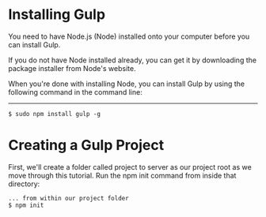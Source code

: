 # Installing Gulp

You need to have Node.js (Node) installed onto your computer before you can install Gulp.

If you do not have Node installed already, you can get it by downloading the package installer from Node's website.

When you're done with installing Node, you can install Gulp by using the following command in the command line:

-----
	$ sudo npm install gulp -g

# Creating a Gulp Project

First, we'll create a folder called project to server as our project root as we move through this tutorial. Run the npm init command from inside that directory:

	... from within our project folder
	$ npm init